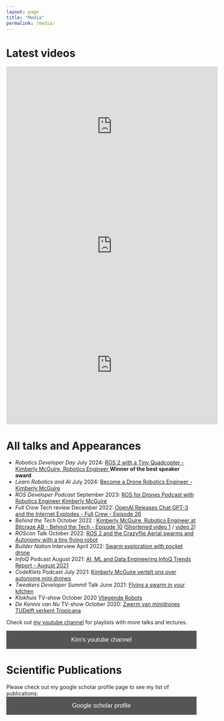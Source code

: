 ```yaml
---
layout: page
title: "Media"
permalink: /media/
---
```

# Latest videos
<iframe width="560" height="315" src="https://www.youtube.com/embed/rtgt9Z1cPas?si=39efg_Dg70vcnBjZ" title="YouTube video player" frameborder="0" allow="accelerometer; autoplay; clipboard-write; encrypted-media; gyroscope; picture-in-picture; web-share" referrerpolicy="strict-origin-when-cross-origin" allowfullscreen></iframe>
<iframe width="560" height="315" src="https://www.youtube.com/embed/GvQmUqSZOGA?si=cMXrGsRTXIz9PQcz" title="YouTube video player" frameborder="0" allow="accelerometer; autoplay; clipboard-write; encrypted-media; gyroscope; picture-in-picture; web-share" referrerpolicy="strict-origin-when-cross-origin" allowfullscreen></iframe>
<iframe width="560" height="315" src="https://www.youtube.com/embed/afjWEPjP49c" title="YouTube video player" frameborder="0" allow="accelerometer; autoplay; clipboard-write; encrypted-media; gyroscope; picture-in-picture; web-share" allowfullscreen></iframe>

# All talks and Appearances
* *Robotics Developer Day* July 2024: [ROS 2 with a Tiny Quadcopter - Kimberly McGuire, Robotics Engineer ](https://youtu.be/rtgt9Z1cPas) **Winner of the best speaker award**
* *Learn Robotics and AI* July 2024: [Become a Drone Robotics Engineer - Kimberly McGuire ](https://youtu.be/GvQmUqSZOGA)
* *ROS Developer Podcast* September 2023: [ROS for Drones Podcast with Robotics Engineer Kimberly McGuire](https://www.theconstructsim.com/124-ros-for-drones/)
* *Full Crew* Tech review December 2022: [OpenAI Releases Chat GPT-3 and the Internet Explodes - Full Crew - Episode 26](https://youtu.be/g71o83jRyXA)
* *Behind the Tech* October 2022 : [Kimberly McGuire, Robotics Engineer at Bitcraze AB - Behind the Tech - Episode 10](https://youtu.be/J_2shn1kxEM) ([Shortened video 1](https://youtu.be/NqzLhCWU7_Y) / [video 2](https://youtu.be/YSf63yghmq8))
* *ROScon* Talk October 2022: [ROS 2 and the Crazyflie Aerial swarms and Autonomy with a tiny flying robot](https://vimeo.com/showcase/9954564/video/767140197)
* *Builder Nation* Interview April 2022: [Swarm exploration with pocket drone](https://youtu.be/I_kD1LQyIPc)
* *InfoQ* Podcast August 2021: [AI, ML and Data Engineering InfoQ Trends Report - August 2021](https://www.infoq.com/articles/ai-ml-data-engineering-trends-2021/)
* *CodeKlets* Podcast July 2021: [Kimberly McGuire vertelt ons over autonome mini drones](https://codeklets.nl/posts/s02e11-kimberly-over-autonome-mini-drones)
* *Tweakers Developer Summit* Talk June 2021: [Flying a swarm in your kitchen](https://youtu.be/8UfDMEfEcIc)
* *Klokhuis* TV-show October 2020 [Vliegende Robots](https://www.hetklokhuis.nl/tv-uitzending/4482/Vliegende-robots?fbclid=IwAR2AkXTmNKiQBmSAdRNYypPjsDOtFD1A7t51WPOoib9_ZHPW-bsRaORO6rY)
* *De Kennis van Nu* TV-show October 2020: [Zwerm van minidrones TUDelft verkent Tropicana](https://youtu.be/t4BkcxPYxDY)

Check out [my youtube channel](https://www.youtube.com/channel/UCRPVP3M1cP8aGyS2F_b1vww) for playlists with more talks and lectures.


<a href="https://www.youtube.com/channel/UCRPVP3M1cP8aGyS2F_b1vww"><button style="background-color: #555555;
        border: none;
        color: white;
        padding: 15px 32px;
        text-align: center;
        text-decoration: none;
        display: inline-block;
        font-size: 16px;
        width: 100%;
        cursor: pointer">Kim's youtube channel</button></a>

# Scientific Publications

Please check out my google scholar profile page to see my list of publications:
<a href="https://scholar.google.com/citations?hl=en&user=Mu4nP2QAAAAJ"><button style="background-color: #555555;
        border: none;
        color: white;
        padding: 15px 32px;
        text-align: center;
        text-decoration: none;
        display: inline-block;
        font-size: 16px;
        width: 100%;
        cursor: pointer">Google scholar profile</button></a>
